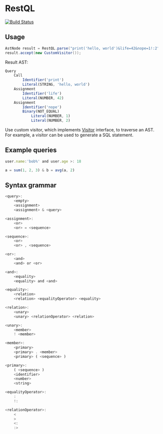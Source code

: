 # RestQL
[![Build Status](https://travis-ci.org/paidgeek/restql.svg?branch=master)](https://travis-ci.org/paidgeek/restql)

## Usage
```java
AstNode result = RestQL.parse("print('hello, world')&life=42&nope=1!:2");
result.accept(new CustomVisitor());
```

Result AST:
```js
Query
    Call
        Identifier('print')
        Literal(STRING, 'hello, world')
    Assignment
        Identifier('life')
        Literal(NUMBER, 42)
    Assignment
        Identifier('nope')
        Binary(NOT_EQUAL)
            Literal(NUMBER, 1)
            Literal(NUMBER, 2)
```
Use custom visitor, which implements [Visitor](https://github.com/paidgeek/restql/blob/master/src/main/java/com/moybl/restql/ast/Visitor.java) interface, to traverse an AST. For example, a visitor can be used to generate a SQL statement.

## Example queries
```js
user.name:'bob%' and user.age >: 18
```
```js
a = sum(1, 2, 3) & b = avg(a, 2)
```

## Syntax grammar

```js
<query>:
    <empty>
    <assignment>
    <assignment> & <query>

<assignment>:
    <or>
    <or> = <sequence>

<sequence>:
    <or>
    <or> , <sequence>

<or>:
    <and>
    <and> or <or>

<and>:
    <equality>
    <equality> and <and>

<equality>:
    <relation>
    <relation> <equalityOperator> <equality>

<relation>:
    <unary>
    <unary> <relationOperator> <relation>

<unary>:
    <member>
    ! <member>

<member>:
    <primary>
    <primary> . <member>
    <primary> ( <sequence> )

<primary>:
    ( <sequence> )
    <identifier>
    <number>
    <string>

<equalityOperator>:
    :
    !:

<relationOperator>:
    <
    >
    <:
    :>
```

